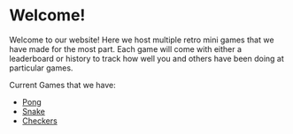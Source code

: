# Welcome!
Welcome to our website! Here we host multiple retro mini games that we have made for the most part. Each game will come with either a leaderboard or history to track how well you and others have been doing at particular games.

Current Games that we have:
- <a href="{{site.baseurl}}/pong">Pong</a>
- <a href="{{site.baseurl}}/snake">Snake</a>
- <a href="{{site.baseurl}}/checkers">Checkers</a>
